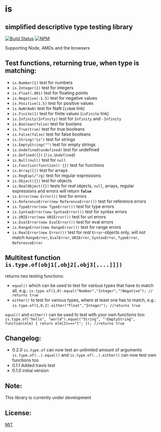 is
====
simplified descriptive type testing library
-------------------------------------------
[![Build Status](https://travis-ci.org/bbuecherl/node-is.png)](https://travis-ci.org/bbuecherl/node-is)
[![NPM](https://nodei.co/npm/node-is.png)](https://nodei.co/npm/node-is/)

Supporting Node, AMDs and the browsers

Test functions, returning true, when type is matching:
-----------------------------------------
- `is.Number(1)` test for numbers
- `is.Integer(1)` test for integers
- `is.Float(.001)` test for floating points
- `is.Negative(-1.5)` test for negative values
- `is.Positive(1.5)` test for positive values
- `is.NaN(NaN)` test for NaN (`isNaN` link)
- `is.Finite(1)` test for finite values (`isFinite` link)
- `is.Infinity(Infinity)` test for `Infinity` and `-Infinity`
- `is.Boolean(false)` test for boolans
- `is.True(true)` test for true booleans
- `is.False(false)` test for false booleans
- `is.String("is")` test for strings
- `is.EmptyString("")` test for empty strings
- `is.Undefined(undefined)` test for undefined
- `is.Defined({})` (`!is.Undefined`)
- `is.Null(null)` test for `null`
- `is.Function(function() {})` test for functions
- `is.Array([])` test for arrays
- `is.RegExp(/^/g)` test for regular expressions
- `is.Object({})` test for objects
- `is.RealObject({})` tests for *real* objects, `null`, arrays, regular expressions and errors will return **`false`**
- `is.Error(new Error())` test for errors
- `is.ReferenceError(new ReferenceError())` test for reference errors
- `is.TypeError(new TypeError())` test for type errors
- `is.SyntaxError(new SyntaxError())` test for syntax errors
- `is.URIError(new URIError())` test for uri errors
- `is.EvalError(new EvalError())` test for eval errors
- `is.RangeError(new RangeError())` test for range errors
- `is.RealError(new Error())` test for *real* `Error`-objects only, will not match `RangeError`, `EvalError`, `URIError`, `SyntaxError`, `TypeError`, `ReferenceError`


Multitest function `is.type.of(obj1[,obj2[,obj3[,...]]])`
------------------------------------
returns two testing functions:

- `equal()` which can be used to test for various types that have to match all, e.g.: `is.type.of(1,0).equal("Number","Integer","!Negative"); // returns true`
- `either()` to test for various types, where at least one has to match, e.g.: `is.type.of(1,0,2).either("Float","Integer"); //returns true`

`equal()` and `either()` can be used to test with your own functions too:
`is.type.of("hello", "world").equal("String", "!EmptyString", function(elm) { return elm[3]==="l"; }); //returns true`

Changelog:
----------
- 0.2.0 `is.type.of` can now test an unlimited amount of arguments `is.type.of(..).equal()` and `is.type.of(..).either()` can now test own functions too
- 0.1.1 Added travis test
- 0.1.0 initial version

Note:
-----
This library is currently under development


License:
--------
[MIT][1]


  [1]: http://bbuecherl.mit-license.org/
